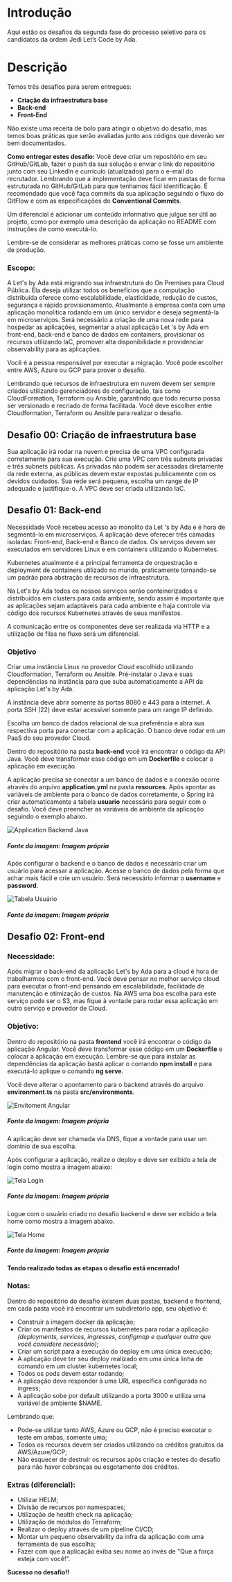# **Introdução**
Aqui estão os desafios da segunda fase do processo seletivo para os candidatos da ordem Jedi Let’s Code by Ada. 
 
# **Descrição**
Temos três desafios para serem entregues:
 
* **Criação da infraestrutura base**
* **Back-end**
* **Front-End**
 
Não existe uma receita de bolo para atingir o objetivo do desafio, mas temos boas práticas que serão avaliadas junto aos códigos que deverão ser bem documentados.
 
**Como entregar estes desafio:**
Você deve criar um repositório em seu GitHub/GitLab, fazer o push da sua solução e enviar o link do repositório junto com seu LinkedIn e currículo (atualizados) para o e-mail do recrutador. Lembrando que a implementação deve ficar em pastas de forma estruturada no GitHub/GitLab para que tenhamos fácil identificação. É recomendado que você faça commits da sua aplicação seguindo o fluxo do GitFlow e com as especificações do **Conventional Commits**.
 
Um diferencial é adicionar um conteúdo informativo que julgue ser útil ao projeto, como por exemplo uma descrição da aplicação no README com instruções de como executá-lo.
 
Lembre-se de considerar as melhores práticas como se fosse um ambiente de produção.
 
### **Escopo**:
A Let's by Ada está migrando sua infraestrutura do On Premises para Cloud Pública. Ela deseja utilizar todos os benefícios que a computação distribuída oferece como escalabilidade, elasticidade, redução de custos, segurança e rápido provisionamento. Atualmente a empresa conta com uma aplicação monolítica rodando em um único servidor e deseja segmentá-la em microserviços. Será necessário a criação de uma nova rede para hospedar as aplicações, segmentar a atual aplicação Let 's by Ada em front-end, back-end e banco de dados em containers, provisionar os recursos utilizando IaC, promover alta disponibilidade e providenciar observability para as aplicações.
 
Você é a pessoa responsável por executar a migração. Você pode escolher entre AWS, Azure ou GCP para prover o desafio.

Lembrando que recursos de infraestrutura em nuvem devem ser sempre criados utilizando gerenciadores de configuração, tais como CloudFormation, Terraform ou Ansible, garantindo que todo recurso possa ser versionado e recriado de forma facilitada. Você deve escolher entre Cloudformation, Terraform ou Ansible para realizar o desafio.
 
## **Desafio 00: Criação de infraestrutura base**
 
Sua aplicação irá rodar na nuvem e precisa de uma VPC configurada corretamente para sua execução. Crie uma VPC com três subnets privadas e três subnets públicas. As privadas não podem ser acessadas diretamente da rede externa, as públicas devem estar expostas publicamente com os devidos cuidados. Sua rede será pequena, escolha um range de IP adequado e justifique-o. A VPC deve ser criada utilizando IaC.
 
## **Desafio 01: Back-end**
 
Necessidade
Você recebeu acesso ao monolito da Let 's by Ada e é hora de segmentá-lo em microserviços. A aplicação deve oferecer três camadas isoladas: Front-end, Back-end e Banco de dados.  Os serviços devem ser executados em servidores Linux e em containers utilizando o Kubernetes.
 
Kubernetes atualmente é a principal ferramenta de orquestração e deployment de containers utilizado no mundo, praticamente tornando-se um padrão para abstração de recursos de infraestrutura.
 
Na Let's by Ada todos os nossos serviços serão conteinerizados e distribuídos em clusters para cada ambiente, sendo assim é importante que as aplicações sejam adaptáveis para cada ambiente e haja controle via código dos recursos Kubernetes através de seus manifestos.
 
A comunicação entre os componentes deve ser realizada via HTTP e a utilização de filas no fluxo será um diferencial.  
 
### **Objetivo**
Criar uma instância Linux no provedor Cloud escolhido utilizando Cloudformation, Terraform ou Ansible. 
Pré-instalar o Java e suas dependências na instância para que suba automaticamente a API da aplicação Let's by Ada.

A instância deve abrir somente às portas 8080 e 443 para a internet. A porta SSH (22) deve estar acessível somente para um range IP definido.
 
Escolha um banco de dados relacional de sua preferência e abra sua respectiva porta para conectar com a aplicação. O banco deve rodar em um PaaS do seu provedor Cloud.
 
Dentro do repositório na pasta **back-end** você irá encontrar o código da API Java. Você deve transformar esse código em um **Dockerfile** e colocar a aplicação em execução.
 
A aplicação precisa se conectar a um banco de dados e a conexão ocorre através do arquivo **application.yml** na pasta **resources**. Após apontar as variáveis de ambiente para o banco de dados corretamente, o Spring irá criar automaticamente a tabela **usuario** necessária para seguir com o desafio. Você deve preencher as variáveis de ambiente da aplicação seguindo o exemplo abaixo.
 
![Application Backend Java](https://s3-sa-east-1.amazonaws.com/lcpi/f0d632a4-3e51-4d7f-9c18-5c75a257dc51.PNG)
##### Fonte da imagem: Imagem própria
 
Após configurar o backend e o banco de dados é necessário criar um usuário para acessar a aplicação. Acesse o banco de dados pela forma que achar mais fácil e crie um usuário. Será necessário informar o **username** e **password**.
 
![Tabela Usuário](https://s3-sa-east-1.amazonaws.com/lcpi/9e3c8f37-44bc-4964-8740-0ea422fdec07.PNG)
##### Fonte da imagem: Imagem própria
 
## **Desafio 02: Front-end**
 
### **Necessidade:**
Após migrar o back-end da aplicação Let's by Ada para a cloud é hora de trabalharmos com o front-end. Você deve pensar no melhor serviço cloud para executar o front-end pensando em escalabilidade, facilidade de manutenção e otimização de custos. Na AWS uma boa escolha para este serviço pode ser o S3, mas fique à vontade para rodar essa aplicação em outro serviço e provedor de Cloud.
 
### **Objetivo:**
 
Dentro do repositório na pasta **frontend** você irá encontrar o código da aplicação Angular. Você deve transformar esse código em um **Dockerfile** e colocar a aplicação em execução. Lembre-se que para instalar as dependências da aplicação basta aplicar o comando **npm install** e para executá-lo aplique o comando **ng serve**.
 
Você deve alterar o apontamento para o backend através do arquivo **environment.ts** na pasta **src/environments**.
 
![Envitoment Angular](https://s3-sa-east-1.amazonaws.com/lcpi/a14aa61a-5197-445d-aef4-9c2ad64715ad.PNG)
##### Fonte da imagem: Imagem própria
 
A aplicação deve ser chamada via DNS, fique a vontade para usar um domínio de sua escolha.
 
Após configurar a aplicação, realize o deploy e deve ser exibido a tela de login como mostra a imagem abaixo:
 
![Tela Login](https://s3-sa-east-1.amazonaws.com/lcpi/c92a1db7-fe23-43d7-84b0-ff7b3161e9c6.PNG)
##### Fonte da imagem: Imagem própria
 
Logue com o usuário criado no desafio backend e deve ser exibido a tela home como mostra a imagem abaixo. 
 
![Tela Home](https://s3-sa-east-1.amazonaws.com/lcpi/bec49cb2-03de-41b6-a5d6-88b9268c62b5.PNG)
##### Fonte da imagem: Imagem própria

**Tendo realizado todas as etapas o desafio está encerrado!**
 
### **Notas:**
Dentro do repositório do desafio existem duas pastas, backend e frontend, em cada pasta você irá encontrar um subdiretório app, seu objetivo é:
 
* Construir a imagem docker da aplicação;
* Criar os manifestos de recursos kubernetes para rodar a aplicação *(deployments, services, ingresses, configmap e qualquer outro que você considere necessário)*;
* Criar um script para a execução do deploy em uma única execução;
* A aplicação deve ter seu deploy realizado em uma única linha de comando em um cluster kubernetes local;
* Todos os pods devem estar rodando;
* A aplicação deve responder à uma URL específica configurada no ingress;
* A aplicação sobe por default utilizando a porta 3000 e utiliza uma variável de ambiente $NAME.

Lembrando que:

* Pode-se utilizar tanto AWS, Azure ou GCP, não é preciso executar o teste em ambas, somente uma;
* Todos os recursos devem ser criados utilizando os créditos gratuitos da AWS/Azure/GCP;
* Não esquecer de destruir os recursos após criação e testes do desafio para não haver cobranças ou esgotamento dos créditos.
 
 
### **Extras (diferencial):**
 
* Utilizar HELM;
* Divisão de recursos por namespaces;
* Utilização de health check na aplicação;
* Utilização de módulos do Terraform;
* Realizar o deploy através de um pipeline CI/CD;
* Montar um pequeno observability da infra da aplicação com uma ferramenta de sua escolha;
* Fazer com que a aplicação exiba seu nome ao invés de "Que a força esteja com você!".
 
**Sucesso no desafio!!**
 
 

